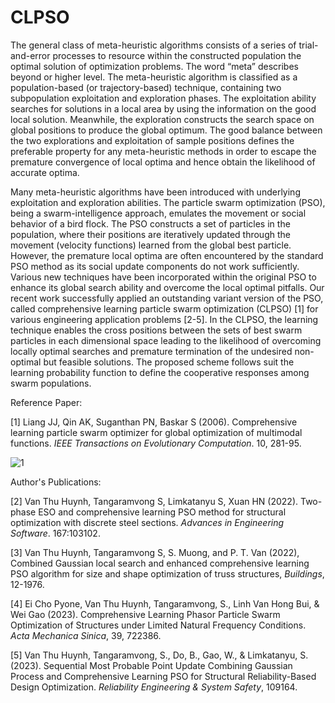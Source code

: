 # CLPSO
The general class of meta-heuristic algorithms consists of a series of trial-and-error processes to resource within the constructed population the optimal solution of optimization problems. The word “meta” describes beyond or higher level. The meta-heuristic algorithm is classified as a population-based (or trajectory-based) technique, containing two subpopulation exploitation and exploration phases. The exploitation ability searches for solutions in a local area by using the information on the good local solution. Meanwhile, the exploration constructs the search space on global positions to produce the global optimum. The good balance between the two explorations and exploitation of sample positions defines the preferable property for any meta-heuristic methods in order to escape the premature convergence of local optima and hence obtain the likelihood of accurate optima. 

Many meta-heuristic algorithms have been introduced with underlying exploitation and exploration abilities. The particle swarm optimization (PSO), being a swarm-intelligence approach, emulates the movement or social behavior of a bird flock. The PSO constructs a set of particles in the population, where their positions are iteratively updated through the movement (velocity functions) learned from the global best particle. However, the premature local optima are often encountered by the standard PSO method as its social update components do not work sufficiently. Various new techniques have been incorporated within the original PSO to enhance its global search ability and overcome the local optimal pitfalls. Our recent work successfully applied an outstanding variant version of the PSO, called comprehensive learning particle swarm optimization (CLPSO) [1] for various engineering application problems [2-5]. In the CLPSO, the learning technique enables the cross positions between the sets of best swarm particles in each dimensional space leading to the likelihood of overcoming locally optimal searches and premature termination of the undesired non-optimal but feasible solutions. The proposed scheme follows suit the learning probability function to define the cooperative responses among swarm populations. 

Reference Paper: 

[1] Liang JJ, Qin AK, Suganthan PN, Baskar S (2006). Comprehensive learning particle swarm optimizer for global optimization of multimodal functions. _IEEE Transactions on Evolutionary Computation_. 10, 281-95.

![1](https://user-images.githubusercontent.com/65479151/226549989-bc7d092e-2156-4e2b-9d51-808cfbd94ece.jpg)

Author's Publications:

[2] Van Thu Huynh, Tangaramvong S, Limkatanyu S, Xuan HN (2022). Two-phase ESO and comprehensive learning PSO method for structural optimization with discrete steel sections. _Advances in Engineering Software_. 167:103102.

[3] Van Thu Huynh, Tangaramvong S, S. Muong, and P. T. Van (2022), Combined Gaussian local search and enhanced comprehensive learning PSO algorithm for size and shape optimization of truss structures, _Buildings_, 12-1976. 

[4] Ei Cho Pyone, Van Thu Huynh, Tangaramvong, S., Linh Van Hong Bui, & Wei Gao (2023). Comprehensive Learning Phasor Particle Swarm Optimization of Structures under Limited Natural Frequency Conditions. _Acta Mechanica Sinica_, 39, 722386.

[5] Van Thu Huynh, Tangaramvong, S., Do, B., Gao, W., & Limkatanyu, S. (2023). Sequential Most Probable Point Update Combining Gaussian Process and Comprehensive Learning PSO for Structural Reliability-Based Design Optimization. _Reliability Engineering & System Safety_, 109164.
